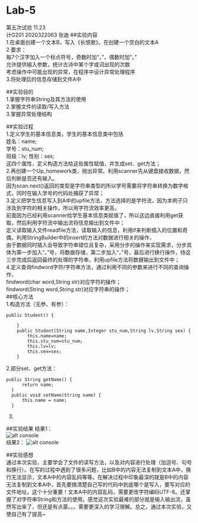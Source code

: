 # Lab-5
第五次试验 11.23  
计G201 2020322063 张迪
##实验内容  
1.在桌面创建一个文本B，写入《长恨歌》。在创建一个空白的文本A  
2.要求：  
每7个汉字加入一个标点符号，奇数时加“，”，偶数时加“。”  
允许提供输入参数，统计古诗中某个字或词出现的次数  
考虑操作中可能出现的异常，在程序中设计异常处理程序  
3.将处理后的信息存储到文件A中  

##实验目的  
1.掌握字符串String及其方法的使用  
2.掌握文件的读取/写入方法  
3.掌握异常处理结构

##实验过程  
1.定义学生的基本信息类，学生的基本信息类中包括  
姓名：name;  
学号：stu_num;  
班级：lv; 
性别：sex;   
这四个属性，定义构造方法给这些属性赋值，并生成set、get方法；    
2.再创建一个Up_homework类，抛出异常。利用scanner先从键盘接收数据，然后判断是否还有输入。  
因为scan.next()返回的类型是字符串类型的所以学号需要将字符串转换为数字格式，同时在输入学号的代码处捕获了异常；    
3.定义把学生信息写入到A中的upfile方法，方法选择的是字符流，因为本例子只涉及到字符的相关操作，所以用字符流效率更高，   
前面因为已经利用scanner给学生基本信息类赋值了，所以这边直接利用get获取，然后利用字符流中输出流将信息输出到文件中；  
定义读取输入文件readfile方法，读取输入的信息，利用if来判断插入的位置和奇偶，利用StringBuilder中的insert的方法对数据进行相关的操作，  
由于数据同时插入会导致字符串错位且复杂，采用分步的操作来实现需求，分步具体为第一步加入“。”号，将数据存储，第二步加入“，”号，最后进行换行操作，待这三步完成后返回最终的处理的字符串，利用upfile方法将数据输出到文件中；  
4.定义查询findword字符/字符串方法，通过利用不同的参数来进行不同的查询操作，  
findword(char word,String str)对应字符的操作；  
findword(String word,String str)对应字符串的操作；  
##核心方法  
1.构造方法（无参、有参）：  
```
public Student() {
		
	}
	public Student(String name,Integer stu_num,String lv,String sex) {
		this.name=name;
		this.stu_num=stu_num;
		this.lv=lv;
		this.sex=sex;
	}
  ```
  2.部分set、get方法：  
  ```
  public String getName() {
		return name;
	}
	public void setName(String name) {
		this.name = name;
	}
  ```
  3.
##实验结果
结果1：  
![alt console](https://m.qpic.cn/psc?/V50ini880vFPiW2LYxFK2RoQRD3UEErn/bqQfVz5yrrGYSXMvKr.cqViWeg6HBQ*TGdsH1ziwaDQ4z5Ce*wTUT5c3E5*sEUoEBgHQUFsqpXjLTISkJdCXA52nQn6r7PqZxLLGn6H.ppc!/b&bo=qgJSAQAAAAADB9k!&rf=viewer_4)  
结果2：
![alt console](https://m.qpic.cn/psc?/V50ini880vFPiW2LYxFK2RoQRD3UEErn/bqQfVz5yrrGYSXMvKr.cqe1ChMD7qqdE8uqjio9kJdw1ubKXfReOHosKAuiTCr1meRCnQ9d6*.smy8orGNlvZd*FPry0Zr8o4LkNEpyKoUA!/b&bo=owasAwAAAAABByo!&rf=viewer_4)

##实验感想  
通过本次实验，主要学会了文件的读写方法，以及对内容进行处理（加逗号、句号和换行）。在写的过程中遇到了很多问题，比如B中的内容无法复制到文本A中，换行无法显示，文本A中的内容乱码等等。在解决过程中印象最深的就是B中的内容无法复制到文本A中，首先要搞清楚自己写的代码中到底哪个是写入，要写对应的文件地址，这个十分重要！文本A中的内容乱码，需要更改字符编码UTF-8。还掌握了对字符串String和方法的使用。感觉这次实验最难的部分就是输入输出流，虽然写出来了，但还是有点蒙。。。需要更深入的学习理解。总之，通过本次实验，又使自己有了提高~
